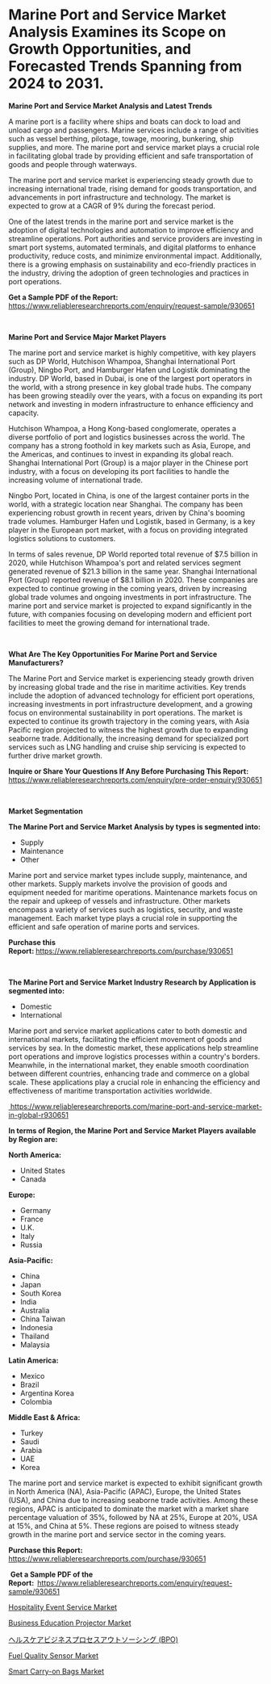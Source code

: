 <p><h1>Marine Port and Service Market Analysis Examines its Scope on Growth Opportunities, and Forecasted Trends Spanning from 2024 to 2031.</h1></p><p><strong>Marine Port and Service Market Analysis and Latest Trends</strong></p>
<p><p>A marine port is a facility where ships and boats can dock to load and unload cargo and passengers. Marine services include a range of activities such as vessel berthing, pilotage, towage, mooring, bunkering, ship supplies, and more. The marine port and service market plays a crucial role in facilitating global trade by providing efficient and safe transportation of goods and people through waterways.</p><p>The marine port and service market is experiencing steady growth due to increasing international trade, rising demand for goods transportation, and advancements in port infrastructure and technology. The market is expected to grow at a CAGR of 9% during the forecast period.</p><p>One of the latest trends in the marine port and service market is the adoption of digital technologies and automation to improve efficiency and streamline operations. Port authorities and service providers are investing in smart port systems, automated terminals, and digital platforms to enhance productivity, reduce costs, and minimize environmental impact. Additionally, there is a growing emphasis on sustainability and eco-friendly practices in the industry, driving the adoption of green technologies and practices in port operations.</p></p>
<p><strong>Get a Sample PDF of the Report:&nbsp;</strong> <a href="https://www.reliableresearchreports.com/enquiry/request-sample/930651">https://www.reliableresearchreports.com/enquiry/request-sample/930651</a></p>
<p>&nbsp;</p>
<p><strong>Marine Port and Service Major Market Players</strong></p>
<p><p>The marine port and service market is highly competitive, with key players such as DP World, Hutchison Whampoa, Shanghai International Port (Group), Ningbo Port, and Hamburger Hafen und Logistik dominating the industry. DP World, based in Dubai, is one of the largest port operators in the world, with a strong presence in key global trade hubs. The company has been growing steadily over the years, with a focus on expanding its port network and investing in modern infrastructure to enhance efficiency and capacity.</p><p>Hutchison Whampoa, a Hong Kong-based conglomerate, operates a diverse portfolio of port and logistics businesses across the world. The company has a strong foothold in key markets such as Asia, Europe, and the Americas, and continues to invest in expanding its global reach. Shanghai International Port (Group) is a major player in the Chinese port industry, with a focus on developing its port facilities to handle the increasing volume of international trade.</p><p>Ningbo Port, located in China, is one of the largest container ports in the world, with a strategic location near Shanghai. The company has been experiencing robust growth in recent years, driven by China's booming trade volumes. Hamburger Hafen und Logistik, based in Germany, is a key player in the European port market, with a focus on providing integrated logistics solutions to customers.</p><p>In terms of sales revenue, DP World reported total revenue of $7.5 billion in 2020, while Hutchison Whampoa's port and related services segment generated revenue of $21.3 billion in the same year. Shanghai International Port (Group) reported revenue of $8.1 billion in 2020. These companies are expected to continue growing in the coming years, driven by increasing global trade volumes and ongoing investments in port infrastructure. The marine port and service market is projected to expand significantly in the future, with companies focusing on developing modern and efficient port facilities to meet the growing demand for international trade.</p></p>
<p>&nbsp;</p>
<p><strong>What Are The Key Opportunities For Marine Port and Service Manufacturers?</strong></p>
<p><p>The Marine Port and Service market is experiencing steady growth driven by increasing global trade and the rise in maritime activities. Key trends include the adoption of advanced technology for efficient port operations, increasing investments in port infrastructure development, and a growing focus on environmental sustainability in port operations. The market is expected to continue its growth trajectory in the coming years, with Asia Pacific region projected to witness the highest growth due to expanding seaborne trade. Additionally, the increasing demand for specialized port services such as LNG handling and cruise ship servicing is expected to further drive market growth.</p></p>
<p><strong>Inquire or Share Your Questions If Any Before Purchasing This Report:</strong> <a href="https://www.reliableresearchreports.com/enquiry/pre-order-enquiry/930651">https://www.reliableresearchreports.com/enquiry/pre-order-enquiry/930651</a></p>
<p>&nbsp;</p>
<p><strong>Market Segmentation</strong></p>
<p><strong>The Marine Port and Service Market Analysis by types is segmented into:</strong></p>
<p><ul><li>Supply</li><li>Maintenance</li><li>Other</li></ul></p>
<p><p>Marine port and service market types include supply, maintenance, and other markets. Supply markets involve the provision of goods and equipment needed for maritime operations. Maintenance markets focus on the repair and upkeep of vessels and infrastructure. Other markets encompass a variety of services such as logistics, security, and waste management. Each market type plays a crucial role in supporting the efficient and safe operation of marine ports and services.</p></p>
<p><strong>Purchase this Report:&nbsp;</strong><a href="https://www.reliableresearchreports.com/purchase/930651">https://www.reliableresearchreports.com/purchase/930651</a></p>
<p>&nbsp;</p>
<p><strong>The Marine Port and Service Market Industry Research by Application is segmented into:</strong></p>
<p><ul><li>Domestic</li><li>International</li></ul></p>
<p><p>Marine port and service market applications cater to both domestic and international markets, facilitating the efficient movement of goods and services by sea. In the domestic market, these applications help streamline port operations and improve logistics processes within a country's borders. Meanwhile, in the international market, they enable smooth coordination between different countries, enhancing trade and commerce on a global scale. These applications play a crucial role in enhancing the efficiency and effectiveness of maritime transportation activities worldwide.</p></p>
<p><a href="https://www.reliableresearchreports.com/marine-port-and-service-market-in-global-r930651">&nbsp;https://www.reliableresearchreports.com/marine-port-and-service-market-in-global-r930651</a></p>
<p><strong>In terms of Region, the Marine Port and Service Market Players available by Region are:</strong></p>
<p>
    <p> <strong> North America: </strong>
        <ul>
            <li>United States</li>
            <li>Canada</li>
        </ul>
        </p> 
    <p> <strong> Europe: </strong>
        <ul>
            <li>Germany</li>
            <li>France</li>
            <li>U.K.</li>
            <li>Italy</li>
            <li>Russia</li>
        </ul>
        </p> 
    <p> <strong> Asia-Pacific: </strong>
        <ul>
            <li>China</li>
            <li>Japan</li>
            <li>South Korea</li>
            <li>India</li>
            <li>Australia</li>
            <li>China Taiwan</li>
            <li>Indonesia</li>
            <li>Thailand</li>
            <li>Malaysia</li>
        </ul>
        </p> 
    <p> <strong> Latin America: </strong>
        <ul>
            <li>Mexico</li>
            <li>Brazil</li>
            <li>Argentina Korea</li>
            <li>Colombia</li>
        </ul>
        </p> 
    <p> <strong> Middle East & Africa: </strong>
        <ul>
            <li>Turkey</li>
            <li>Saudi</li>
            <li>Arabia</li>
            <li>UAE</li>
            <li>Korea</li>
        </ul>
    </p>
    </p>
<p><p>The marine port and service market is expected to exhibit significant growth in North America (NA), Asia-Pacific (APAC), Europe, the United States (USA), and China due to increasing seaborne trade activities. Among these regions, APAC is anticipated to dominate the market with a market share percentage valuation of 35%, followed by NA at 25%, Europe at 20%, USA at 15%, and China at 5%. These regions are poised to witness steady growth in the marine port and service sector in the coming years.</p></p>
<p><strong>Purchase this Report: </strong><a href="https://www.reliableresearchreports.com/purchase/930651">https://www.reliableresearchreports.com/purchase/930651</a></p>
<p>&nbsp;<strong>Get a Sample PDF of the Report:&nbsp;&nbsp;</strong><a href="https://www.reliableresearchreports.com/enquiry/request-sample/930651">https://www.reliableresearchreports.com/enquiry/request-sample/930651</a></p>
<p><strong></strong></p>
<p><p><a href="https://github.com/barbarakss89/Market-Research-Report-List-1/blob/main/hospitality-event-service-market.md">Hospitality Event Service Market</a></p><p><a href="https://issuu.com/reportprime-2/docs/business-education-projector-market-size-2030.pptx">Business Education Projector Market</a></p><p><a href="https://github.com/KenyonJohns/Market-Research-Report-List-1/blob/main/637181983976.md">ヘルスケアビジネスプロセスアウトソーシング (BPO)</a></p><p><a href="https://www.linkedin.com/pulse/fuel-quality-sensor-market-size-reveals-best-marketing-channels-g2j0c">Fuel Quality Sensor Market</a></p><p><a href="https://github.com/nicholepatriciadoylenwnrjr0/Market-Research-Report-List-2/blob/main/smart-carry-on-bags-market.md">Smart Carry-on Bags Market</a></p></p>